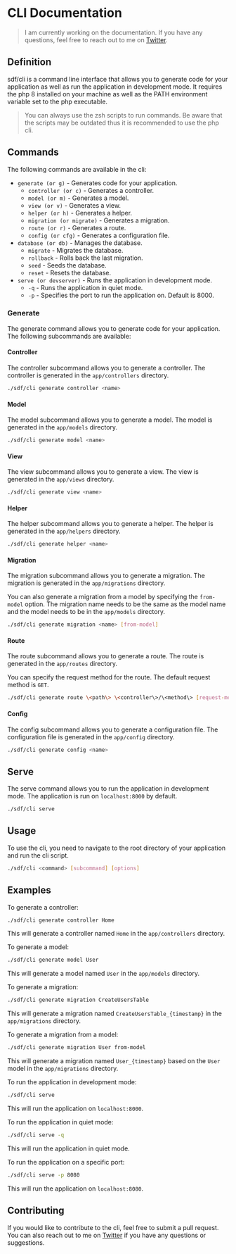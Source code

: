 # CLI Documentation

> I am currently working on the documentation. If you have any questions, feel free to reach out to me
> on [Twitter](https://x.com/devsimsek).

## Definition

sdf/cli is a command line interface that allows you to generate code for your application as well as run the application
in development mode.
It requires the php 8 installed on your machine as well as the PATH environment variable set to the php executable.

> You can always use the zsh scripts to run commands. Be aware that the scripts may be outdated thus it is recommended
> to use the php cli.

## Commands

The following commands are available in the cli:

- `generate (or g)` - Generates code for your application.
  - `controller (or c)` - Generates a controller.
  - `model (or m)` - Generates a model.
  - `view (or v)` - Generates a view.
  - `helper (or h)` - Generates a helper.
  - `migration (or migrate)` - Generates a migration.
  - `route (or r)` - Generates a route.
  - `config (or cfg)` - Generates a configuration file.
- `database (or db)` - Manages the database.
  - `migrate` - Migrates the database.
  - `rollback` - Rolls back the last migration.
  - `seed` - Seeds the database.
  - `reset` - Resets the database.
- `serve (or devserver)` - Runs the application in development mode.
  - `-q` - Runs the application in quiet mode.
  - `-p` - Specifies the port to run the application on. Default is 8000.

### Generate

The generate command allows you to generate code for your application. The following subcommands are available:

#### Controller

The controller subcommand allows you to generate a controller. The controller is generated in the `app/controllers`
directory.

```bash
./sdf/cli generate controller <name>
```

#### Model

The model subcommand allows you to generate a model. The model is generated in the `app/models` directory.

```bash
./sdf/cli generate model <name>
```

#### View

The view subcommand allows you to generate a view. The view is generated in the `app/views` directory.

```bash
./sdf/cli generate view <name>
```

#### Helper

The helper subcommand allows you to generate a helper. The helper is generated in the `app/helpers` directory.

```bash
./sdf/cli generate helper <name>
```

#### Migration

The migration subcommand allows you to generate a migration. The migration is generated in the `app/migrations`
directory.

You can also generate a migration from a model by specifying the `from-model` option. The migration name needs to be
the same as the model name and the model needs to be in the `app/models` directory.

```bash
./sdf/cli generate migration <name> [from-model]
```

#### Route

The route subcommand allows you to generate a route. The route is generated in the `app/routes` directory.

You can specify the request method for the route. The default request method is `GET`.

```bash
./sdf/cli generate route \<path\> \<controller\>/\<method\> [request-method]
```

#### Config

The config subcommand allows you to generate a configuration file. The configuration file is generated in the
`app/config` directory.

```bash
./sdf/cli generate config <name>
```

## Serve

The serve command allows you to run the application in development mode. The application is run on `localhost:8000` by
default.

```bash
./sdf/cli serve
```

## Usage

To use the cli, you need to navigate to the root directory of your application and run the cli script.

```bash
./sdf/cli <command> [subcommand] [options]
```

## Examples

To generate a controller:

```bash
./sdf/cli generate controller Home
```

This will generate a controller named `Home` in the `app/controllers` directory.

To generate a model:

```bash
./sdf/cli generate model User
```

This will generate a model named `User` in the `app/models` directory.

To generate a migration:

```bash
./sdf/cli generate migration CreateUsersTable
```

This will generate a migration named `CreateUsersTable_{timestamp}` in the `app/migrations` directory.

To generate a migration from a model:

```bash
./sdf/cli generate migration User from-model
```

This will generate a migration named `User_{timestamp}` based on the `User` model in the `app/migrations` directory.

To run the application in development mode:

```bash
./sdf/cli serve
```

This will run the application on `localhost:8000`.

To run the application in quiet mode:

```bash
./sdf/cli serve -q
```

This will run the application in quiet mode.

To run the application on a specific port:

```bash
./sdf/cli serve -p 8080
```

This will run the application on `localhost:8080`.

## Contributing

If you would like to contribute to the cli, feel free to submit a pull request. You can also reach out to me on
[Twitter](https://x.com/devsimsek) if you have any questions or suggestions.
